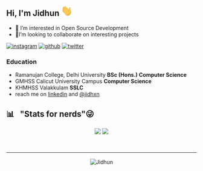 ## Hi, I'm Jidhun <img src="https://raw.githubusercontent.com/ABSphreak/ABSphreak/master/gifs/Hi.gif" width="30px">
- 💞️ I’m interested in Open Source Development
- 👀I’m looking to collaborate on interesting projects

[![instagram](https://badges.aleen42.com/src/instagram.svg)](https://www.instagram.com/jidhxn/) [ ![github](https://badges.aleen42.com/src/github.svg)](https://github.com/Jidhxn)
 [ ![twitter](https://badges.aleen42.com/src/twitter.svg)](https://twitter.com/jidhxn)
### Education

- Ramanujan College, Delhi University **BSc (Hons.) Computer Science**
- GMHSS Calicut University Campus **Computer Science**
- KHMHSS Valakkulam **SSLC**
- reach me on [linkedin](https://www.linkedin.com/in/jidhxn/) and [@jidhxn](https://twitter.com/jidhxn)

## :bar_chart: &nbsp; "Stats for nerds":stuck_out_tongue_winking_eye:
<p align="center">
  <img height="180em" src="https://github-readme-stats.vercel.app/api?username=Jidhxn&show_icons=true&theme=dark&hide_border=true" />
  <img height="180em" src="https://github-readme-stats.vercel.app/api/top-langs/?username=Jidhxn&theme=dark&hide_border=true&layout=compact" />
</p><br /><hr />

<p align="center"><img align="center" src="https://github-readme-streak-stats.herokuapp.com/?user=Jidhxn&theme=dark" alt="Jidhun" /></p>
